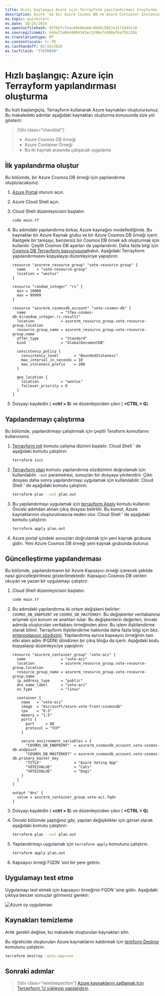 ```yaml
---
title: Hızlı başlangıç-Azure için Terrayform yapılandırması oluşturma
description: Azure 'da bir Azure Cosmos DB ve Azure Container Instances dağıtarak Terrayform ile çalışmaya başlayın.
ms.topic: quickstart
ms.date: 10/26/2019
ms.openlocfilehash: 92f66fcfeac69b66eb8cdb0dc58b7a3171d45e10
ms.sourcegitcommit: 64def2a06d4004343ec3396e7c600af6af5b12bb
ms.translationtype: MT
ms.contentlocale: tr-TR
ms.lasthandoff: 02/19/2020
ms.locfileid: "77470030"
---
```

# <a name="quickstart-create-a-terraform-configuration-for-azure"></a>Hızlı başlangıç: Azure için Terrayform yapılandırması oluşturma

Bu hızlı başlangıçta, Terrayform kullanarak Azure kaynakları oluşturursunuz. Bu makaledeki adımlar aşağıdaki kaynakları oluşturma konusunda size yol gösterir:

> [!div class="checklist"]
> * Azure Cosmos DB örneği
> * Azure Container Örneği
> * Bu iki kaynak arasında çalışacak uygulama

## <a name="create-first-configuration"></a>İlk yapılandırma oluştur

Bu bölümde, bir Azure Cosmos DB örneği için yapılandırma oluşturacaksınız.

1. [Azure Portal](https://go.microsoft.com/fwlink/p/?LinkID=525040) oturum açın.

1. Azure Cloud Shell açın.

1. Cloud Shell düzenleyicisini başlatın:

    ```bash
    code main.tf
    ```

1. Bu adımdaki yapılandırma birkaç Azure kaynağını modellediğinde. Bu kaynaklar bir Azure Kaynak grubu ve bir Azure Cosmos DB örneği içerir. Rastgele bir tamsayı, benzersiz bir Cosmos DB örnek adı oluşturmak için kullanılır. Çeşitli Cosmos DB ayarları da yapılandırılır. Daha fazla bilgi için [Cosmos DB Terrayform başvurusuna](https://www.terraform.io/docs/providers/azurerm/r/cosmosdb_account.html)bakın. Aşağıdaki Terrayform yapılandırmasını kopyalayıp düzenleyiciye yapıştırın:

    ```hcl
    resource "azurerm_resource_group" "vote-resource-group" {
      name     = "vote-resource-group"
      location = "westus"
    }

    resource "random_integer" "ri" {
      min = 10000
      max = 99999
    }

    resource "azurerm_cosmosdb_account" "vote-cosmos-db" {
      name                = "tfex-cosmos-db-${random_integer.ri.result}"
      location            = azurerm_resource_group.vote-resource-group.location
      resource_group_name = azurerm_resource_group.vote-resource-group.name
      offer_type          = "Standard"
      kind                = "GlobalDocumentDB"

      consistency_policy {
        consistency_level       = "BoundedStaleness"
        max_interval_in_seconds = 10
        max_staleness_prefix    = 200
      }

      geo_location {
        location          = "westus"
        failover_priority = 0
      }
    }
    ```

1. Dosyayı kaydedin ( **&lt;ctrl > S**) ve düzenleyiciden çıkın ( **&lt;CTRL > Q**).

## <a name="run-the-configuration"></a>Yapılandırmayı çalıştırma

Bu bölümde, yapılandırmayı çalıştırmak için çeşitli Teraform komutlarını kullanırsınız.

1. [Terrayform init](https://www.terraform.io/docs/commands/init.html) komutu çalışma dizinini başlatır. Cloud Shell ' de aşağıdaki komutu çalıştırın:

    ```bash
    terraform init
    ```

1. [Terrayform plan](https://www.terraform.io/docs/commands/plan.html) komutu yapılandırma sözdizimini doğrulamak için kullanılabilir. `-out` parametresi, sonuçları bir dosyaya yönlendirir. Çıktı dosyası daha sonra yapılandırmayı uygulamak için kullanılabilir. Cloud Shell ' de aşağıdaki komutu çalıştırın:

    ```bash
    terraform plan --out plan.out
    ```

1. Bu yapılandırmayı uygulamak için [terrayform Apply](https://www.terraform.io/docs/commands/apply.html) komutu kullanılır. Önceki adımdan alınan çıkış dosyası belirtilir. Bu komut, Azure kaynaklarının oluşturulmasına neden olur. Cloud Shell ' de aşağıdaki komutu çalıştırın:

    ```bash
    terraform apply plan.out
    ```

1. Azure portal içindeki sonuçları doğrulamak için yeni kaynak grubuna gidin. Yeni Azure Cosmos DB örneği yeni kaynak grubunda bulunur.

## <a name="update-configuration"></a>Güncelleştirme yapılandırması

Bu bölümde, yapılandırmanın bir Azure Kapsayıcı örneği içerecek şekilde nasıl güncelleştirilmesi gösterilmektedir. Kapsayıcı Cosmos DB verileri okuyan ve yazan bir uygulamayı çalıştırır.

1. Cloud Shell düzenleyicisini başlatın:

    ```bash
    code main.tf
    ```

1. Bu adımdaki yapılandırma iki ortam değişkeni belirler: `COSMOS_DB_ENDPOINT` ve `COSMOS_DB_MASTERKEY`. Bu değişkenler veritabanına erişmek için konum ve anahtarı tutar. Bu değişkenlerin değerleri, önceki adımda oluşturulan veritabanı örneğinden alınır. Bu işlem ilişkilendirme olarak bilinir. Terrayform ilişkilendirme hakkında daha fazla bilgi için bkz. [enterpolasyon sözdizimi](https://www.terraform.io/docs/configuration/interpolation.html). Yapılandırma ayrıca kapsayıcı örneğinin tam etki alanı adını (FQDN) döndüren bir çıkış bloğu da içerir. Aşağıdaki kodu kopyalayıp düzenleyiciye yapıştırın:

    ```hcl
    resource "azurerm_container_group" "vote-aci" {
      name                = "vote-aci"
      location            = azurerm_resource_group.vote-resource-group.location
      resource_group_name = azurerm_resource_group.vote-resource-group.name
      ip_address_type     = "public"
      dns_name_label      = "vote-aci"
      os_type             = "linux"

      container {
        name   = "vote-aci"
        image  = "microsoft/azure-vote-front:cosmosdb"
        cpu    = "0.5"
        memory = "1.5"
        ports {
          port     = 80
          protocol = "TCP"
        }

        secure_environment_variables = {
          "COSMOS_DB_ENDPOINT"  = azurerm_cosmosdb_account.vote-cosmos-db.endpoint
          "COSMOS_DB_MASTERKEY" = azurerm_cosmosdb_account.vote-cosmos-db.primary_master_key
          "TITLE"               = "Azure Voting App"
          "VOTE1VALUE"          = "Cats"
          "VOTE2VALUE"          = "Dogs"
        }
      }
    }

    output "dns" {
      value = azurerm_container_group.vote-aci.fqdn
    }
    ```

1. Dosyayı kaydedin ( **&lt;ctrl > S**) ve düzenleyiciden çıkın ( **&lt;CTRL > Q**).

1. Önceki bölümde yaptığınız gibi, yapılan değişiklikler için görsel olarak aşağıdaki komutu çalıştırın:

    ```bash
    terraform plan --out plan.out
    ```

1. Yapılandırmayı uygulamak için `terraform apply` komutunu çalıştırın.

    ```bash
    terraform apply plan.out
    ```

1. Kapsayıcı örneği FQDN 'sini bir yere getirin.

## <a name="test-application"></a>Uygulamayı test etme

Uygulamayı test etmek için kapsayıcı örneğinin FQDN 'sine gidin. Aşağıdaki çıktıya benzer sonuçlar görmeniz gerekir:

![Azure oy uygulaması](media/terraform-quickstart/azure-vote.jpg)

## <a name="clean-up-resources"></a>Kaynakları temizleme

Artık gerekli değilse, bu makalede oluşturulan kaynakları silin.

Bu öğreticide oluşturulan Azure kaynaklarını kaldırmak için [terkform Destroy](https://www.terraform.io/docs/commands/destroy.html) komutunu çalıştırın:

```bash
terraform destroy -auto-approve
```

## <a name="next-steps"></a>Sonraki adımlar

> [!div class="nextstepaction"]
> [Azure kaynaklarını sağlamak Için Terrayform 'U yükleyip yapılandırın](terraform-install-configure.md).